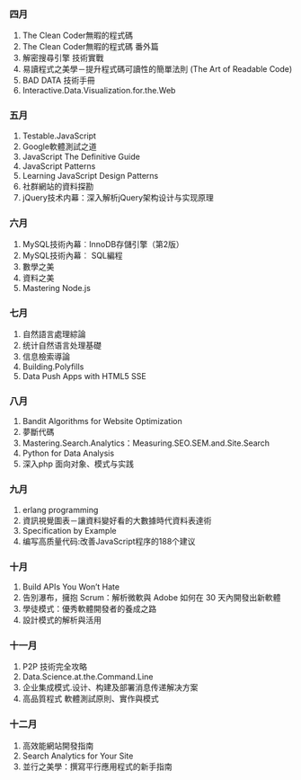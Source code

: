 ### 四月

1. The Clean Coder無暇的程式碼
2. The Clean Coder無暇的程式碼 番外篇
3. 解密搜尋引擎 技術實戰
4. 易讀程式之美學－提升程式碼可讀性的簡單法則 (The Art of Readable Code)
5. BAD DATA 技術手冊
6. Interactive.Data.Visualization.for.the.Web

### 五月

1. Testable.JavaScript
2. Google軟體測試之道
3. JavaScript The Definitive Guide
4. JavaScript Patterns
5. Learning JavaScript Design Patterns
6. 社群網站的資料探勘
7. jQuery技术内幕：深入解析jQuery架构设计与实现原理

### 六月

1. MySQL技術內幕︰InnoDB存儲引擎（第2版）
2. MySQL技術內幕︰ SQL編程
3. 數學之美
4. 資料之美
5. Mastering Node.js

### 七月

1. 自然語言處理綜論
2. 统计自然语言处理基礎
3. 信息檢索導論
4. Building.Polyfills
5. Data Push Apps with HTML5 SSE

### 八月

1. Bandit Algorithms for Website Optimization
2. 夢斷代碼
3. Mastering.Search.Analytics：Measuring.SEO.SEM.and.Site.Search
4. Python for Data Analysis
5. 深入php 面向对象、模式与实践

### 九月

1. erlang programming
2. 資訊視覺圖表－讓資料變好看的大數據時代資料表達術
3. Specification by Example
4. 编写高质量代码:改善JavaScript程序的188个建议

### 十月

1. Build APIs You Won’t Hate
2. 告別瀑布，擁抱 Scrum：解析微軟與 Adobe 如何在 30 天內開發出新軟體
3. 學徒模式：優秀軟體開發者的養成之路
4. 設計模式的解析與活用

### 十一月

1. P2P 技術完全攻略
2. Data.Science.at.the.Command.Line
3. 企业集成模式.设计、构建及部署消息传递解决方案
4. 高品質程式 軟體測試原則、實作與模式

### 十二月

1. 高效能網站開發指南
2. Search Analytics for Your Site
3. 並行之美學：撰寫平行應用程式的新手指南

